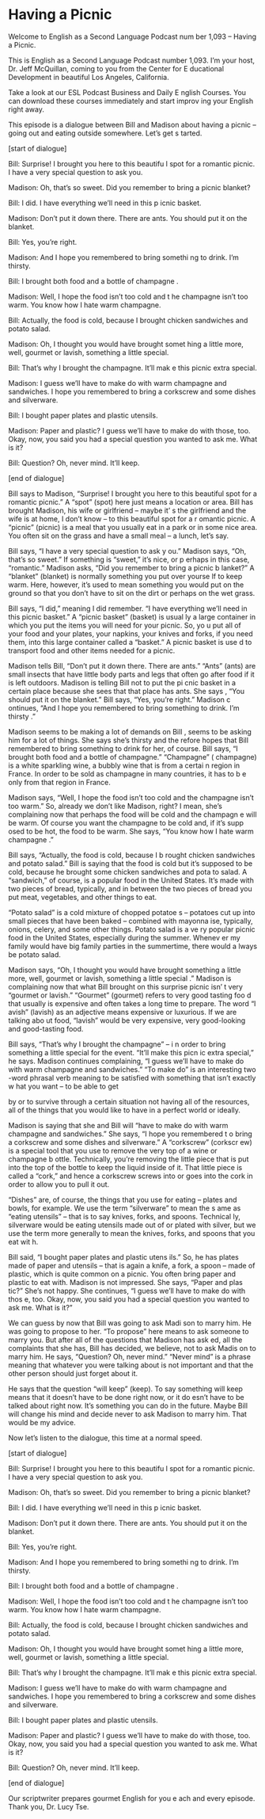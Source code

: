 # Having a Picnic

Welcome to English as a Second Language Podcast num ber 1,093 – Having a Picnic.

This is English as a Second Language Podcast number  1,093. I’m your host, Dr. Jeff McQuillan, coming to you from the Center for E ducational Development in beautiful Los Angeles, California.

Take a look at our ESL Podcast Business and Daily E nglish Courses. You can download these courses immediately and start improv ing your English right away.

This episode is a dialogue between Bill and Madison  about having a picnic – going out and eating outside somewhere. Let’s get s tarted.

[start of dialogue]

Bill: Surprise! I brought you here to this beautifu l spot for a romantic picnic. I have a very special question to ask you.

Madison: Oh, that’s so sweet. Did you remember to bring a picnic blanket?

Bill: I did. I have everything we’ll need in this p icnic basket.

Madison: Don’t put it down there. There are ants. You should put it on the blanket.

Bill: Yes, you’re right.

Madison: And I hope you remembered to bring somethi ng to drink. I’m thirsty.

Bill: I brought both food and a bottle of champagne .

Madison: Well, I hope the food isn’t too cold and t he champagne isn’t too warm. You know how I hate warm champagne.

Bill: Actually, the food is cold, because I brought  chicken sandwiches and potato salad.

Madison: Oh, I thought you would have brought somet hing a little more, well, gourmet or lavish, something a little special.

 Bill: That’s why I brought the champagne. It’ll mak e this picnic extra special.

Madison: I guess we’ll have to make do with warm champagne and sandwiches. I hope you remembered to bring a corkscrew and some  dishes and silverware.

Bill: I bought paper plates and plastic utensils.

Madison: Paper and plastic? I guess we’ll have to make do with those, too. Okay, now, you said you had a special question you wanted  to ask me. What is it?

Bill: Question? Oh, never mind. It’ll keep.

[end of dialogue]

Bill says to Madison, “Surprise! I brought you here  to this beautiful spot for a romantic picnic.” A “spot” (spot) here just means a  location or area. Bill has brought Madison, his wife or girlfriend – maybe it’ s the girlfriend and the wife is at home, I don’t know – to this beautiful spot for a r omantic picnic. A “picnic” (picnic) is a meal that you usually eat in a park or in some  nice area. You often sit on the grass and have a small meal – a lunch, let’s say.

Bill says, “I have a very special question to ask y ou.” Madison says, “Oh, that’s so sweet.” If something is “sweet,” it’s nice, or p erhaps in this case, “romantic.” Madison asks, “Did you remember to bring a picnic b lanket?” A “blanket” (blanket) is normally something you put over yourse lf to keep warm. Here, however, it’s used to mean something you would put on the ground so that you don’t have to sit on the dirt or perhaps on the wet  grass.

Bill says, “I did,” meaning I did remember. “I have  everything we’ll need in this picnic basket.” A “picnic basket” (basket) is usual ly a large container in which you put the items you will need for your picnic. So, yo u put all of your food and your plates, your napkins, your knives and forks, if you  need them, into this large container called a “basket.” A picnic basket is use d to transport food and other items needed for a picnic.

Madison tells Bill, “Don’t put it down there. There  are ants.” “Ants” (ants) are small insects that have little body parts and legs that often go after food if it is left outdoors. Madison is telling Bill not to put the pi cnic basket in a certain place because she sees that that place has ants. She says , “You should put it on the blanket.” Bill says, “Yes, you’re right.” Madison c ontinues, “And I hope you remembered to bring something to drink. I’m thirsty .”

 Madison seems to be making a lot of demands on Bill , seems to be asking him for a lot of things. She says she’s thirsty and the refore hopes that Bill remembered to bring something to drink for her, of course. Bill says, “I brought both food and a bottle of champagne.” “Champagne” ( champagne) is a white sparkling wine, a bubbly wine that is from a certai n region in France. In order to be sold as champagne in many countries, it has to b e only from that region in France.

Madison says, “Well, I hope the food isn’t too cold  and the champagne isn’t too warm.” So, already we don’t like Madison, right? I mean, she’s complaining now that perhaps the food will be cold and the champagn e will be warm. Of course you want the champagne to be cold and, if it’s supp osed to be hot, the food to be warm. She says, “You know how I hate warm champagne .”

Bill says, “Actually, the food is cold, because I b rought chicken sandwiches and potato salad.” Bill is saying that the food is cold  but it’s supposed to be cold, because he brought some chicken sandwiches and pota to salad. A “sandwich,” of course, is a popular food in the United States. It’s made with two pieces of bread, typically, and in between the two pieces of bread you put meat, vegetables, and other things to eat.

“Potato salad” is a cold mixture of chopped potatoe s – potatoes cut up into small pieces that have been baked – combined with mayonna ise, typically, onions, celery, and some other things. Potato salad is a ve ry popular picnic food in the United States, especially during the summer. Whenev er my family would have big family parties in the summertime, there would a lways be potato salad.

Madison says, “Oh, I thought you would have brought  something a little more, well, gourmet or lavish, something a little special .” Madison is complaining now that what Bill brought on this surprise picnic isn’ t very “gourmet or lavish.” “Gourmet” (gourmet) refers to very good tasting foo d that usually is expensive and often takes a long time to prepare. The word “l avish” (lavish) as an adjective means expensive or luxurious. If we are talking abo ut food, “lavish” would be very expensive, very good-looking and good-tasting food.

Bill says, “That’s why I brought the champagne” – i n order to bring something a little special for the event. “It’ll make this picn ic extra special,” he says. Madison continues complaining, “I guess we’ll have to make do with warm champagne and sandwiches.” “To make do” is an interesting two -word phrasal verb meaning to be satisfied with something that isn’t exactly w hat you want – to be able to get

by or to survive through a certain situation not having all of the resources, all of the things that you would like to have in a perfect  world or ideally.

Madison is saying that she and Bill will “have to make do with warm champagne and sandwiches.” She says, “I hope you remembered t o bring a corkscrew and some dishes and silverware.” A “corkscrew” (corkscr ew) is a special tool that you use to remove the very top of a wine or champagne b ottle. Technically, you’re removing the little piece that is put into the top of the bottle to keep the liquid inside of it. That little piece is called a “cork,”  and hence a corkscrew screws into or goes into the cork in order to allow you to pull  it out.

“Dishes” are, of course, the things that you use for eating – plates and bowls, for example. We use the term “silverware” to mean the s ame as “eating utensils” – that is to say knives, forks, and spoons. Technical ly, silverware would be eating utensils made out of or plated with silver, but we use the term more generally to mean the knives, forks, and spoons that you eat wit h.

Bill said, “I bought paper plates and plastic utens ils.” So, he has plates made of paper and utensils – that is again a knife, a fork,  a spoon – made of plastic, which is quite common on a picnic. You often bring paper and plastic to eat with. Madison is not impressed. She says, “Paper and plas tic?” She’s not happy. She continues, “I guess we’ll have to make do with thos e, too. Okay, now, you said you had a special question you wanted to ask me. What is it?”

We can guess by now that Bill was going to ask Madi son to marry him. He was going to propose to her. “To propose” here means to  ask someone to marry you. But after all of the questions that Madison has ask ed, all the complaints that she has, Bill has decided, we believe, not to ask Madis on to marry him. He says, “Question? Oh, never mind.” “Never mind” is a phrase meaning that whatever you were talking about is not important and that the other person should just forget about it.

He says that the question “will keep” (keep). To say something will keep means that it doesn’t have to be done right now, or it do esn’t have to be talked about right now. It’s something you can do in the future.  Maybe Bill will change his mind and decide never to ask Madison to marry him. That would be my advice.

Now let’s listen to the dialogue, this time at a normal speed.

[start of dialogue]

Bill: Surprise! I brought you here to this beautifu l spot for a romantic picnic. I have a very special question to ask you.

Madison: Oh, that’s so sweet. Did you remember to bring a picnic blanket?

Bill: I did. I have everything we’ll need in this p icnic basket.

Madison: Don’t put it down there. There are ants. You should put it on the blanket.

Bill: Yes, you’re right.

Madison: And I hope you remembered to bring somethi ng to drink. I’m thirsty.

Bill: I brought both food and a bottle of champagne .

Madison: Well, I hope the food isn’t too cold and t he champagne isn’t too warm. You know how I hate warm champagne.

Bill: Actually, the food is cold, because I brought  chicken sandwiches and potato salad.

Madison: Oh, I thought you would have brought somet hing a little more, well, gourmet or lavish, something a little special.

Bill: That’s why I brought the champagne. It’ll mak e this picnic extra special.

Madison: I guess we’ll have to make do with warm champagne and sandwiches. I hope you remembered to bring a corkscrew and some  dishes and silverware.

Bill: I bought paper plates and plastic utensils.

Madison: Paper and plastic? I guess we’ll have to make do with those, too. Okay, now, you said you had a special question you wanted  to ask me. What is it?

Bill: Question? Oh, never mind. It’ll keep.

[end of dialogue]

Our scriptwriter prepares gourmet English for you e ach and every episode. Thank you, Dr. Lucy Tse.




